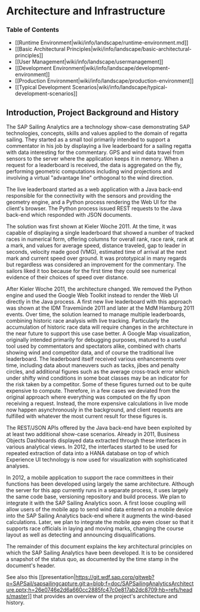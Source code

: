 # Architecture and Infrastructure

### Table of Contents

* [[Runtime Environment|wiki/info/landscape/runtime-environment.md]]
* [[Basic Architectural Principles|wiki/info/landscape/basic-architectural-principles]]
* [[User Management|wiki/info/landscape/usermanagement]]
* [[Development Environment|wiki/info/landscape/development-environment]]
* [[Production Environment|wiki/info/landscape/production-environment]]
* [[Typical Development Scenarios|wiki/info/landscape/typical-development-scenarios]]

## Introduction, Project Background and History

The SAP Sailing Analytics are a technology show-case demonstrating SAP technologies, concepts, skills and values applied to the domain of regatta sailing. They started as a small tool primarily intended to support a commentator in his job by displaying a live leaderboard for a sailing regatta with data interesting for the commentary. GPS and wind data travel from sensors to the server where the application keeps it in memory. When a request for a leaderboard is received, the data is aggregated on the fly, performing geometric computations including wind projections and involving a virtual "advantage line" orthogonal to the wind direction.

The live leaderboard started as a web application with a Java back-end responsible for the connectivity with the sensors and providing the geometry engine, and a Python process rendering the Web UI for the client's browser. The Python process issued REST requests to the Java back-end which responded with JSON documents.

The solution was first shown at Kieler Woche 2011. At the time, it was capable of displaying a single leaderboard that showed a number of tracked races in numerical form, offering columns for overall rank, race rank, rank at a mark, and values for average speed, distance traveled, gap to leader in seconds, velocity made good (VMG), estimated time of arrival at the next mark and current speed over ground. It was prototypical in many regards but regardless was considered an improvement for the commentary. The sailors liked it too because for the first time they could see numerical evidence of their choices of speed over distance.

After Kieler Woche 2011, the architecture changed. We removed the Python engine and used the Google Web Toolkit instead to render the Web UI directly in the Java process. A first new live leaderboard with this approach was shown at the IDM Travemünde 2011 and later at the MdM Hamburg 2011 events. Over time, the solution learned to manage multiple leaderboards, combining historic race analysis with live tracking. Particularly the accumulation of historic race data will require changes in the architecture in the near future to support this use case better.
A Google Map visualization, originally intended primarily for debugging purposes, matured to a useful tool used by commentators and spectators alike, combined with charts showing wind and competitor data, and of course the traditional live leaderboard. The leaderboard itself received various enhancements over time, including data about maneuvers such as tacks, jibes and penalty circles, and additional figures such as the average cross-track error which under shifty wind conditions in some boat classes may be an indicator for the risk taken by a competitor. Some of these figures turned out to be quite expensive to compute. Therefore, in a few cases we deviated from the original approach where everything was computed on the fly upon receiving a request. Instead, the more expensive calculations in live mode now happen asynchronously in the background, and client requests are fulfilled with whatever the most current result for these figures is.

The REST/JSON APIs offered by the Java back-end have been exploited by at least two additional show-case scenarios. Already in 2011, Business Objects Dashboards displayed data extracted through these interfaces in various analytical views. In 2012, the interfaces started to be used for repeated extraction of data into a HANA database on top of which Experience UI technology is now used for visualization with sophisticated analyses.

In 2012, a mobile application to support the race committees in their functions has been developed using largely the same architecture. Although the server for this app currently runs in a separate process, it uses largely the same code base, versioning repository and build process. We plan to integrate it with the SAP Sailing Analytics soon. A first loose coupling will allow users of the mobile app to send wind data entered on a mobile device into the SAP Sailing Analytics back-end where it augments the wind-based calculations. Later, we plan to integrate the mobile app even closer so that it supports race officials in laying and moving marks, changing the course layout as well as detecting and announcing disqualifications.

The remainder of this document explains the key architectural principles on which the SAP Sailing Analytics have been developed. It is to be considered a snapshot of the status quo, as documented by the time stamp in the document's header.

See also this [[presentation|https://git.wdf.sap.corp/gitweb?p=SAPSail/sapsailingcapture.git;a=blob;f=doc/SAPSailingAnalyticsArchitecture.pptx;h=26e0746e2d6a660cc2885fc47c0e817ab2dc8709;hb=refs/heads/master]] that provides an overview of the project's architecture and history.